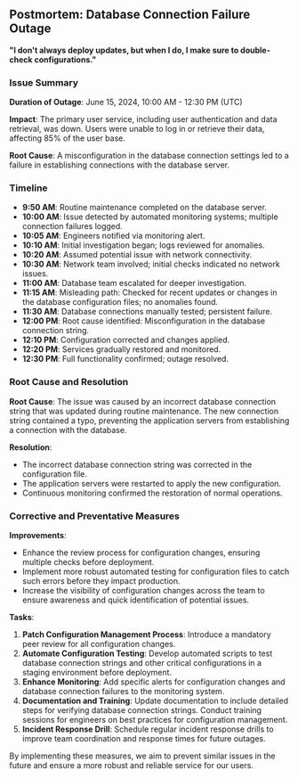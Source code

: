 ## Postmortem: Database Connection Failure Outage

<strong>"I don't always deploy updates, but when I do, I make sure to double-check configurations."</strong>

### Issue Summary

**Duration of Outage**: June 15, 2024, 10:00 AM - 12:30 PM (UTC)

**Impact**: The primary user service, including user authentication and data retrieval, was down. Users were unable to log in or retrieve their data, affecting 85% of the user base.

**Root Cause**: A misconfiguration in the database connection settings led to a failure in establishing connections with the database server.

### Timeline

- **9:50 AM**: Routine maintenance completed on the database server.
- **10:00 AM**: Issue detected by automated monitoring systems; multiple connection failures logged.
- **10:05 AM**: Engineers notified via monitoring alert.
- **10:10 AM**: Initial investigation began; logs reviewed for anomalies.
- **10:20 AM**: Assumed potential issue with network connectivity.
- **10:30 AM**: Network team involved; initial checks indicated no network issues.
- **11:00 AM**: Database team escalated for deeper investigation.
- **11:15 AM**: Misleading path: Checked for recent updates or changes in the database configuration files; no anomalies found.
- **11:30 AM**: Database connections manually tested; persistent failure.
- **12:00 PM**: Root cause identified: Misconfiguration in the database connection string.
- **12:10 PM**: Configuration corrected and changes applied.
- **12:20 PM**: Services gradually restored and monitored.
- **12:30 PM**: Full functionality confirmed; outage resolved.

### Root Cause and Resolution

**Root Cause**: The issue was caused by an incorrect database connection string that was updated during routine maintenance. The new connection string contained a typo, preventing the application servers from establishing a connection with the database.

**Resolution**: 
- The incorrect database connection string was corrected in the configuration file.
- The application servers were restarted to apply the new configuration.
- Continuous monitoring confirmed the restoration of normal operations.

### Corrective and Preventative Measures

**Improvements**:
- Enhance the review process for configuration changes, ensuring multiple checks before deployment.
- Implement more robust automated testing for configuration files to catch such errors before they impact production.
- Increase the visibility of configuration changes across the team to ensure awareness and quick identification of potential issues.

**Tasks**:
1. **Patch Configuration Management Process**: Introduce a mandatory peer review for all configuration changes.
2. **Automate Configuration Testing**: Develop automated scripts to test database connection strings and other critical configurations in a staging environment before deployment.
3. **Enhance Monitoring**: Add specific alerts for configuration changes and database connection failures to the monitoring system.
4. **Documentation and Training**: Update documentation to include detailed steps for verifying database connection strings. Conduct training sessions for engineers on best practices for configuration management.
5. **Incident Response Drill**: Schedule regular incident response drills to improve team coordination and response times for future outages.

By implementing these measures, we aim to prevent similar issues in the future and ensure a more robust and reliable service for our users.
